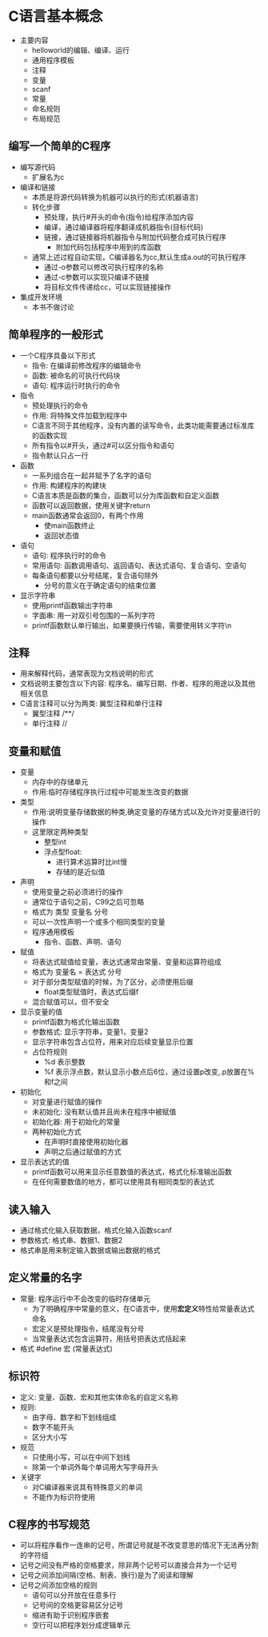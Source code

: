 # C语言基本概念
- 主要内容
    - helloworld的编辑、编译、运行
    - 通用程序模板
    - 注释
    - 变量
    - scanf
    - 常量
    - 命名规则
    - 布局规范

## 编写一个简单的C程序
- 编写源代码
    - 扩展名为c
- 编译和链接
    - 本质是将源代码转换为机器可以执行的形式(机器语言)
    - 转化步骤
        - 预处理，执行#开头的命令(指令)给程序添加内容
        - 编译，通过编译器将程序翻译成机器指令(目标代码)
        - 链接，通过链接器将机器指令与附加代码整合成可执行程序
            - 附加代码包括程序中用到的库函数
    - 通常上述过程自动实现，C编译器名为cc,默认生成a.out的可执行程序
        - 通过-o参数可以修改可执行程序的名称
        - 通过-c参数可以实现只编译不链接
        - 将目标文件传递给cc，可以实现链接操作
- 集成开发环境
    - 本书不做讨论

## 简单程序的一般形式
- 一个C程序具备以下形式
    - 指令: 在编译前修改程序的编辑命令
    - 函数: 被命名的可执行代码块
    - 语句: 程序运行时执行的命令
- 指令
    - 预处理执行的命令
    - 作用: 将特殊文件加载到程序中
    - C语言不同于其他程序，没有内置的读写命令，此类功能需要通过标准库的函数实现
    - 所有指令以#开头，通过#可以区分指令和语句
    - 指令默认只占一行
- 函数
    - 一系列组合在一起并赋予了名字的语句
    - 作用: 构建程序的构建块
    - C语言本质是函数的集合，函数可以分为库函数和自定义函数
    - 函数可以返回数据，使用关键字return
    - main函数通常会返回0，有两个作用
        - 使main函数终止
        - 返回状态值
- 语句
    - 语句: 程序执行时的命令
    - 常用语句: 函数调用语句、返回语句、表达式语句、复合语句、空语句
    - 每条语句都要以分号结尾，复合语句除外
        - 分号的意义在于确定语句的结束位置
- 显示字符串
    - 使用printf函数输出字符串
    - 字面串: 用一对双引号包围的一系列字符
    - printf函数默认单行输出，如果要换行传输，需要使用转义字符\n

## 注释
- 用来解释代码，通常表现为文档说明的形式
- 文档说明主要包含以下内容: 程序名、编写日期、作者、程序的用途以及其他相关信息
- C语言注释可以分为两类: 翼型注释和单行注释
    - 翼型注释 /**/
    - 单行注释 //

## 变量和赋值
- 变量
    - 内存中的存储单元
    - 作用:临时存储程序执行过程中可能发生改变的数据
- 类型
    - 作用:说明变量存储数据的种类,确定变量的存储方式以及允许对变量进行的操作
    - 这里限定两种类型
        - 整型int
        - 浮点型float: 
            - 进行算术运算时比int慢
            - 存储的是近似值
- 声明
    - 使用变量之前必须进行的操作
    - 通常位于语句之前，C99之后可忽略
    - 格式为 类型 变量名 分号
    - 可以一次性声明一个或多个相同类型的变量
    - 程序通用模板
        - 指令、函数、声明、语句
- 赋值
    - 将表达式赋值给变量，表达式通常由常量、变量和运算符组成
    - 格式为 变量名 = 表达式 分号
    - 对于部分类型赋值的时候，为了区分，必须使用后缀
        - float类型赋值时，表达式后缀f
    - 混合赋值可以，但不安全
- 显示变量的值
    - printf函数为格式化输出函数
    - 参数格式: 显示字符串，变量1，变量2
    - 显示字符串包含占位符，用来对应后续变量显示位置
    - 占位符规则
        - %d 表示整数
        - %f 表示浮点数，默认显示小数点后6位，通过设置p改变,.p放置在%和f之间
- 初始化
    - 对变量进行赋值的操作
    - 未初始化: 没有默认值并且尚未在程序中被赋值
    - 初始化器: 用于初始化的常量
    - 两种初始化方式
        - 在声明时直接使用初始化器
        - 声明之后通过赋值的方式
- 显示表达式的值
    - printf函数可以用来显示任意数值的表达式，格式化标准输出函数
    - 在任何需要数值的地方，都可以使用具有相同类型的表达式

## 读入输入 
- 通过格式化输入获取数据，格式化输入函数scanf
- 参数格式: 格式串、数据1、数据2
- 格式串是用来制定输入数据或输出数据的格式


## 定义常量的名字
- 常量: 程序运行中不会改变的临时存储单元
    - 为了明确程序中常量的意义，在C语言中，使用**宏定义**特性给常量表达式命名
    - 宏定义是预处理指令，结尾没有分号
    - 当常量表达式包含运算符，用括号把表达式括起来
- 格式 #define 宏 (常量表达式)


## 标识符
- 定义: 变量、函数、宏和其他实体命名的自定义名称
- 规则: 
    - 由字母、数字和下划线组成
    - 数字不能开头
    - 区分大小写
- 规范
    - 只使用小写，可以在中间下划线
    - 除第一个单词外每个单词用大写字母开头
- 关键字
    - 对C编译器来说具有特殊意义的单词
    - 不能作为标识符使用

## C程序的书写规范
- 可以将程序看作一连串的记号，所谓记号就是不改变意思的情况下无法再分割的字符组
- 记号之间没有严格的空格要求，除非两个记号可以直接合并为一个记号
- 记号之间添加间隔(空格、制表、换行)是为了阅读和理解
- 记号之间添加空格的规则
    - 语句可以分开放在任意多行
    - 记号间的空格更容易区分记号
    - 缩进有助于识别程序嵌套
    - 空行可以把程序划分成逻辑单元
